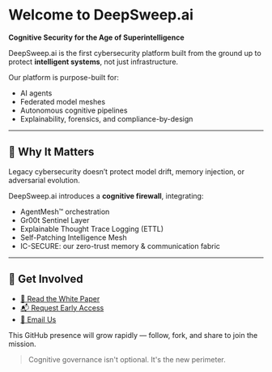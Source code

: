 # Welcome to DeepSweep.ai

**Cognitive Security for the Age of Superintelligence**

DeepSweep.ai is the first cybersecurity platform built from the ground up to protect **intelligent systems**, not just infrastructure.

Our platform is purpose-built for:
- AI agents
- Federated model meshes
- Autonomous cognitive pipelines
- Explainability, forensics, and compliance-by-design

---

## 🔐 Why It Matters

Legacy cybersecurity doesn’t protect model drift, memory injection, or adversarial evolution.

DeepSweep.ai introduces a **cognitive firewall**, integrating:
- AgentMesh™ orchestration
- Gr00t Sentinel Layer
- Explainable Thought Trace Logging (ETTL)
- Self-Patching Intelligence Mesh
- IC-SECURE: our zero-trust memory & communication fabric

---

## 🚀 Get Involved

- [🧠 Read the White Paper](https://deepsweep.ai/white-paper)
- [📬 Request Early Access](https://deepsweep.ai/pilot-access)
- [📩 Email Us](mailto:info@deepsweep.ai)

This GitHub presence will grow rapidly — follow, fork, and share to join the mission.

> Cognitive governance isn't optional. It's the new perimeter.
